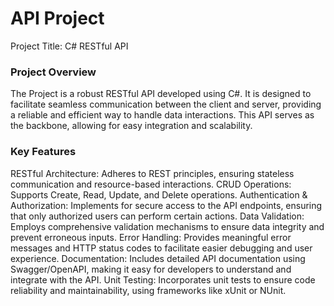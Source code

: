 # API Project

Project Title: C# RESTful API

### Project Overview

The Project is a robust RESTful API developed using C#.
It is designed to facilitate seamless communication between the client and server,
providing a reliable and efficient way to handle data interactions.
This API serves as the backbone, allowing for easy integration and scalability.


### Key Features

RESTful Architecture: Adheres to REST principles, ensuring stateless communication and resource-based interactions.
CRUD Operations: Supports Create, Read, Update, and Delete operations.
Authentication & Authorization: Implements for secure access to the API endpoints, ensuring that only authorized users can perform certain actions.
Data Validation: Employs comprehensive validation mechanisms to ensure data integrity and prevent erroneous inputs.
Error Handling: Provides meaningful error messages and HTTP status codes to facilitate easier debugging and user experience.
Documentation: Includes detailed API documentation using Swagger/OpenAPI, making it easy for developers to understand and integrate with the API.
Unit Testing: Incorporates unit tests to ensure code reliability and maintainability, using frameworks like xUnit or NUnit.
